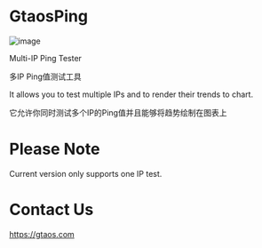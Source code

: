 # GtaosPing
![image](https://github.com/669344682/GtaosPing/assets/7806033/ed25ba3f-c0a0-496e-9a9d-f096339e2669)


Multi-IP Ping Tester

多IP Ping值测试工具

It allows you to test multiple IPs and to render their trends to chart.

它允许你同时测试多个IP的Ping值并且能够将趋势绘制在图表上

# Please Note
Current version only supports one IP test.

# Contact Us
https://gtaos.com
